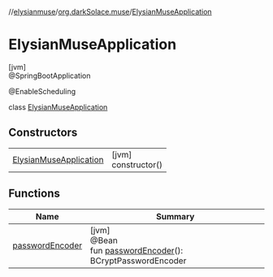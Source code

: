 //[elysianmuse](../../../index.md)/[org.darkSolace.muse](../index.md)/[ElysianMuseApplication](index.md)

# ElysianMuseApplication

[jvm]\
@SpringBootApplication

@EnableScheduling

class [ElysianMuseApplication](index.md)

## Constructors

| | |
|---|---|
| [ElysianMuseApplication](-elysian-muse-application.md) | [jvm]<br>constructor() |

## Functions

| Name | Summary |
|---|---|
| [passwordEncoder](password-encoder.md) | [jvm]<br>@Bean<br>fun [passwordEncoder](password-encoder.md)(): BCryptPasswordEncoder |
